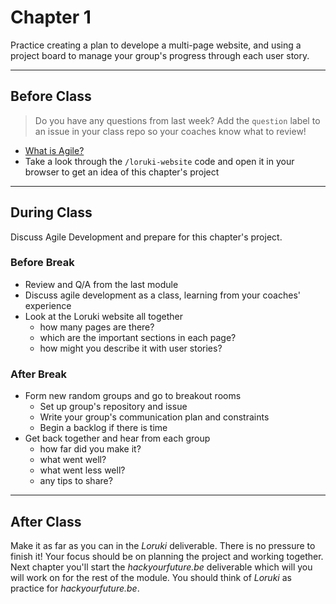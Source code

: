 # Chapter 1

Practice creating a plan to develope a multi-page website, and using a project board to manage your group's progress through each user story.

---

## Before Class

> Do you have any questions from last week? Add the `question` label to an issue in your class repo so your coaches know what to review!

- [What is Agile?](https://www.youtube.com/watch?v=Z9QbYZh1YXY&list=PLBUu5aGDLKnbeEx8U-5r436bw6p9wv1rS)
- Take a look through the `/loruki-website` code and open it in your browser to get an idea of this chapter's project

---

## During Class

Discuss Agile Development and prepare for this chapter's project.

### Before Break

- Review and Q/A from the last module
- Discuss agile development as a class, learning from your coaches' experience
- Look at the Loruki website all together
  - how many pages are there?
  - which are the important sections in each page?
  - how might you describe it with user stories?

### After Break

- Form new random groups and go to breakout rooms
  - Set up group's repository and issue
  - Write your group's communication plan and constraints
  - Begin a backlog if there is time
- Get back together and hear from each group
  - how far did you make it?
  - what went well?
  - what went less well?
  - any tips to share?

---

## After Class

Make it as far as you can in the _Loruki_ deliverable. There is no pressure to finish it! Your focus should be on planning the project and working together. Next chapter you'll start the _hackyourfuture.be_ deliverable which will you will work on for the rest of the module. You should think of _Loruki_ as practice for _hackyourfuture.be_.
